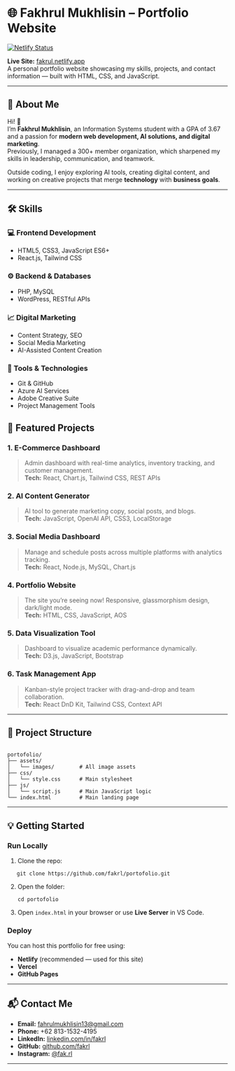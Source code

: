 # 🌐 Fakhrul Mukhlisin – Portfolio Website

[![Netlify Status](https://api.netlify.com/api/v1/badges/YOUR-NETLIFY-BADGE-ID/deploy-status)](https://fakrul.netlify.app)

**Live Site:** [fakrul.netlify.app](https://fakrul.netlify.app)  
A personal portfolio website showcasing my skills, projects, and contact information — built with HTML, CSS, and JavaScript.

---

## 📌 About Me

Hi! 👋  
I’m **Fakhrul Mukhlisin**, an Information Systems student with a GPA of 3.67 and a passion for **modern web development, AI solutions, and digital marketing**.  
Previously, I managed a 300+ member organization, which sharpened my skills in leadership, communication, and teamwork.  

Outside coding, I enjoy exploring AI tools, creating digital content, and working on creative projects that merge **technology** with **business goals**.

---

## 🛠 Skills

### 💻 Frontend Development
- HTML5, CSS3, JavaScript ES6+
- React.js, Tailwind CSS

### ⚙ Backend & Databases
- PHP, MySQL
- WordPress, RESTful APIs

### 📈 Digital Marketing
- Content Strategy, SEO
- Social Media Marketing
- AI-Assisted Content Creation

### 🧰 Tools & Technologies
- Git & GitHub
- Azure AI Services
- Adobe Creative Suite
- Project Management Tools


## 🚀 Featured Projects

### 1. E-Commerce Dashboard  
> Admin dashboard with real-time analytics, inventory tracking, and customer management.  
**Tech:** React, Chart.js, Tailwind CSS, REST APIs

### 2. AI Content Generator  
> AI tool to generate marketing copy, social posts, and blogs.  
**Tech:** JavaScript, OpenAI API, CSS3, LocalStorage

### 3. Social Media Dashboard  
> Manage and schedule posts across multiple platforms with analytics tracking.  
**Tech:** React, Node.js, MySQL, Chart.js

### 4. Portfolio Website  
> The site you’re seeing now! Responsive, glassmorphism design, dark/light mode.  
**Tech:** HTML, CSS, JavaScript, AOS

### 5. Data Visualization Tool  
> Dashboard to visualize academic performance dynamically.  
**Tech:** D3.js, JavaScript, Bootstrap

### 6. Task Management App  
> Kanban-style project tracker with drag-and-drop and team collaboration.  
**Tech:** React DnD Kit, Tailwind CSS, Context API

---

## 📂 Project Structure

```

portofolio/
├── assets/
│   └── images/        # All image assets
├── css/
│   └── style.css      # Main stylesheet
├── js/
│   └── script.js      # Main JavaScript logic
└── index.html         # Main landing page

````

---

## 💡 Getting Started

### Run Locally
1. Clone the repo:

```
   git clone https://github.com/fakrl/portofolio.git
````

2. Open the folder:

   ```
   cd portofolio
   ```
3. Open `index.html` in your browser or use **Live Server** in VS Code.

### Deploy

You can host this portfolio for free using:

* **Netlify** (recommended — used for this site)
* **Vercel**
* **GitHub Pages**

---

## 📬 Contact Me

* **Email:** [fahrulmukhlisin13@gmail.com](mailto:fahrulmukhlisin13@gmail.com)
* **Phone:** +62 813-1532-4195
* **LinkedIn:** [linkedin.com/in/fakrl](https://linkedin.com/in/fakrl)
* **GitHub:** [github.com/fakrl](https://github.com/fakrl)
* **Instagram:** [@fak.rl](https://instagram.com/fak.rl)

---
